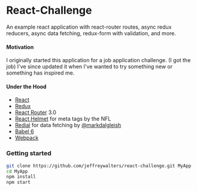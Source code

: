 # React-Challenge

An example react application with react-router routes, async redux reducers, async data fetching, redux-form with validation, and more.

#### Motivation
I originally started this application for a job application challenge. (I got the job) I've since updated it when I've wanted to try something new or something has inspired me.

#### Under the Hood
 - [React](https://github.com/facebook/react)
 - [Redux](https://github.com/reactjs/redux)
 - [React Router](https://github.com/reactjs/react-router) 3.0
 - [React Helmet](https://github.com/nfl/react-helmet) for meta tags by the NFL
 - [Redial](https://github.com/markdalgleish/redial) for data fetching by [@markdalgleish](https://twitter.com/markdalgleish)
 - [Babel 6](https://github.com/babel/babel)
 - [Webpack](https://github.com/webpack/webpack)

### Getting started
```bash
git clone https://github.com/jeffreywalters/react-challenge.git MyApp
cd MyApp
npm install
npm start
```
